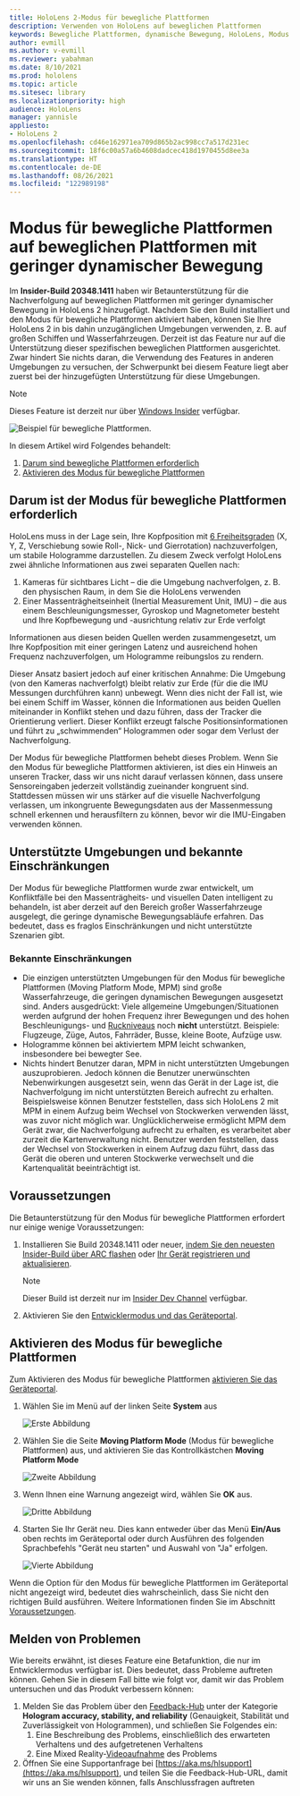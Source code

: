 ```yaml
---
title: HoloLens 2-Modus für bewegliche Plattformen
description: Verwenden von HoloLens auf beweglichen Plattformen
keywords: Bewegliche Plattformen, dynamische Bewegung, HoloLens, Modus für bewegliche Plattformen
author: evmill
ms.author: v-evmill
ms.reviewer: yabahman
ms.date: 8/10/2021
ms.prod: hololens
ms.topic: article
ms.sitesec: library
ms.localizationpriority: high
audience: HoloLens
manager: yannisle
appliesto:
- HoloLens 2
ms.openlocfilehash: cd46e162971ea709d865b2ac998cc7a517d231ec
ms.sourcegitcommit: 18f6c00a57a6b4608dadcec418d1970455d8ee3a
ms.translationtype: HT
ms.contentlocale: de-DE
ms.lasthandoff: 08/26/2021
ms.locfileid: "122989198"
---
```

# <a name="moving-platform-mode-on-low-dynamic-motion-moving-platforms"></a>Modus für bewegliche Plattformen auf beweglichen Plattformen mit geringer dynamischer Bewegung

Im **Insider-Build 20348.1411** haben wir Betaunterstützung für die Nachverfolgung auf beweglichen Plattformen mit geringer dynamischer Bewegung in HoloLens 2 hinzugefügt. Nachdem Sie den Build installiert und den Modus für bewegliche Plattformen aktiviert haben, können Sie Ihre HoloLens 2 in bis dahin unzugänglichen Umgebungen verwenden, z. B. auf großen Schiffen und Wasserfahrzeugen. Derzeit ist das Feature nur auf die Unterstützung dieser spezifischen beweglichen Plattformen ausgerichtet. Zwar hindert Sie nichts daran, die Verwendung des Features in anderen Umgebungen zu versuchen, der Schwerpunkt bei diesem Feature liegt aber zuerst bei der hinzugefügten Unterstützung für diese Umgebungen.

> [!NOTE]
> Dieses Feature ist derzeit nur über [Windows Insider](hololens-insider.md) verfügbar.

![Beispiel für bewegliche Plattformen.](./images/mpm-compare.gif)

In diesem Artikel wird Folgendes behandelt:

1. [Darum sind bewegliche Plattformen erforderlich](#why-moving-platform-mode-is-necessary)
1. [Aktivieren des Modus für bewegliche Plattformen](#enabling-moving-platform-mode)

## <a name="why-moving-platform-mode-is-necessary"></a>Darum ist der Modus für bewegliche Plattformen erforderlich

HoloLens muss in der Lage sein, Ihre Kopfposition mit [6 Freiheitsgraden](https://en.wikipedia.org/wiki/Six_degrees_of_freedom) (X, Y, Z, Verschiebung sowie Roll-, Nick- und Gierrotation) nachzuverfolgen, um stabile Hologramme darzustellen. Zu diesem Zweck verfolgt HoloLens zwei ähnliche Informationen aus zwei separaten Quellen nach:

1. Kameras für sichtbares Licht – die die Umgebung nachverfolgen, z. B. den physischen Raum, in dem Sie die HoloLens verwenden
1. Einer Massenträgheitseinheit (Inertial Measurement Unit, IMU) – die aus einem Beschleunigungsmesser, Gyroskop und Magnetometer besteht und Ihre Kopfbewegung und -ausrichtung relativ zur Erde verfolgt

Informationen aus diesen beiden Quellen werden zusammengesetzt, um Ihre Kopfposition mit einer geringen Latenz und ausreichend hohen Frequenz nachzuverfolgen, um Hologramme reibungslos zu rendern.

Dieser Ansatz basiert jedoch auf einer kritischen Annahme: Die Umgebung (von den Kameras nachverfolgt) bleibt relativ zur Erde (für die die IMU Messungen durchführen kann) unbewegt. Wenn dies nicht der Fall ist, wie bei einem Schiff im Wasser, können die Informationen aus beiden Quellen miteinander in Konflikt stehen und dazu führen, dass der Tracker die Orientierung verliert. Dieser Konflikt erzeugt falsche Positionsinformationen und führt zu „schwimmenden“ Hologrammen oder sogar dem Verlust der Nachverfolgung.

Der Modus für bewegliche Plattformen behebt dieses Problem. Wenn Sie den Modus für bewegliche Plattformen aktivieren, ist dies ein Hinweis an unseren Tracker, dass wir uns nicht darauf verlassen können, dass unsere Sensoreingaben jederzeit vollständig zueinander kongruent sind. Stattdessen müssen wir uns stärker auf die visuelle Nachverfolgung verlassen, um inkongruente Bewegungsdaten aus der Massenmessung schnell erkennen und herausfiltern zu können, bevor wir die IMU-Eingaben verwenden können.

## <a name="supported-environments-and-known-limitations"></a>Unterstützte Umgebungen und bekannte Einschränkungen

Der Modus für bewegliche Plattformen wurde zwar entwickelt, um Konfliktfälle bei den Massenträgheits- und visuellen Daten intelligent zu behandeln, ist aber derzeit auf den Bereich großer Wasserfahrzeuge ausgelegt, die geringe dynamische Bewegungsabläufe erfahren. Das bedeutet, dass es fraglos Einschränkungen und nicht unterstützte Szenarien gibt.

### <a name="known-limitations"></a>Bekannte Einschränkungen

- Die einzigen unterstützten Umgebungen für den Modus für bewegliche Plattformen (Moving Platform Mode, MPM) sind große Wasserfahrzeuge, die geringen dynamischen Bewegungen ausgesetzt sind. Anders ausgedrückt: Viele allgemeine Umgebungen/Situationen werden aufgrund der hohen Frequenz ihrer Bewegungen und des hohen Beschleunigungs- und [Ruckniveaus](https://en.wikipedia.org/wiki/Jerk_(physics)) noch **nicht** unterstützt. Beispiele: Flugzeuge, Züge, Autos, Fahrräder, Busse, kleine Boote, Aufzüge usw.
- Hologramme können bei aktiviertem MPM leicht schwanken, insbesondere bei bewegter See.
- Nichts hindert Benutzer daran, MPM in nicht unterstützten Umgebungen auszuprobieren. Jedoch können die Benutzer unerwünschten Nebenwirkungen ausgesetzt sein, wenn das Gerät in der Lage ist, die Nachverfolgung im nicht unterstützten Bereich aufrecht zu erhalten. Beispielsweise können Benutzer feststellen, dass sich HoloLens 2 mit MPM in einem Aufzug beim Wechsel von Stockwerken verwenden lässt, was zuvor nicht möglich war. Unglücklicherweise ermöglicht MPM dem Gerät zwar, die Nachverfolgung aufrecht zu erhalten, es verarbeitet aber zurzeit die Kartenverwaltung nicht. Benutzer werden feststellen, dass der Wechsel von Stockwerken in einem Aufzug dazu führt, dass das Gerät die oberen und unteren Stockwerke verwechselt und die Kartenqualität beeinträchtigt ist.

## <a name="prerequisites"></a>Voraussetzungen

Die Betaunterstützung für den Modus für bewegliche Plattformen erfordert nur einige wenige Voraussetzungen:

1. Installieren Sie Build 20348.1411 oder neuer, [indem Sie den neuesten Insider-Build über ARC flashen](hololens-insider.md#ffu-download-and-flash-directions) oder [Ihr Gerät registrieren und aktualisieren](hololens-insider.md#start-receiving-insider-builds).

   > [!NOTE]
   > Dieser Build ist derzeit nur im [Insider Dev Channel](hololens-insider.md#start-receiving-insider-builds) verfügbar.

2. Aktivieren Sie den [Entwicklermodus und das Geräteportal](/mixed-reality/develop/platform-capabilities-and-apis/using-the-windows-device-portal).

## <a name="enabling-moving-platform-mode"></a>Aktivieren des Modus für bewegliche Plattformen

Zum Aktivieren des Modus für bewegliche Plattformen [aktivieren Sie das Geräteportal](/windows/mixed-reality/develop/platform-capabilities-and-apis/using-the-windows-device-portal).

1. Wählen Sie im Menü auf der linken Seite **System** aus

   ![Erste Abbildung](.\images\moving-platform-1w.png)

2. Wählen Sie die Seite **Moving Platform Mode** (Modus für bewegliche Plattformen) aus, und aktivieren Sie das Kontrollkästchen **Moving Platform Mode**

    ![Zweite Abbildung](.\images\moving-platform-2z.png)

3. Wenn Ihnen eine Warnung angezeigt wird, wählen Sie **OK** aus.

   ![Dritte Abbildung](.\images\moving-platform-3w.png)

4. Starten Sie Ihr Gerät neu. Dies kann entweder über das Menü **Ein/Aus** oben rechts im Geräteportal oder durch Ausführen des folgenden Sprachbefehls &quot;Gerät neu starten&quot; und Auswahl von &quot;Ja&quot; erfolgen.

   ![Vierte Abbildung](.\images\moving-platform-4z.png)

Wenn die Option für den Modus für bewegliche Plattformen im Geräteportal nicht angezeigt wird, bedeutet dies wahrscheinlich, dass Sie nicht den richtigen Build ausführen. Weitere Informationen finden Sie im Abschnitt [Voraussetzungen](#prerequisites).

## <a name="reporting-issues"></a>Melden von Problemen

Wie bereits erwähnt, ist dieses Feature eine Betafunktion, die nur im Entwicklermodus verfügbar ist. Dies bedeutet, dass Probleme auftreten können. Gehen Sie in diesem Fall bitte wie folgt vor, damit wir das Problem untersuchen und das Produkt verbessern können:

1. Melden Sie das Problem über den [Feedback-Hub](hololens-feedback.md) unter der Kategorie **Hologram accuracy, stability, and reliability** (Genauigkeit, Stabilität und Zuverlässigkeit von Hologrammen), und schließen Sie Folgendes ein:
    1. Eine Beschreibung des Problems, einschließlich des erwarteten Verhaltens und des aufgetretenen Verhaltens
    1. Eine Mixed Reality-[Videoaufnahme](holographic-photos-and-videos.md#capture-a-mixed-reality-video) des Problems
2.  Öffnen Sie eine Supportanfrage bei [https://aka.ms/hlsupport](https://aka.ms/hlsupport), und teilen Sie die Feedback-Hub-URL, damit wir uns an Sie wenden können, falls Anschlussfragen auftreten